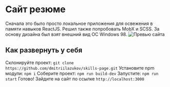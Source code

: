 # Сайт резюме
Сначала это было просто локальное приложения для освежения в памяти навыков ReactJS. 
Решил также попробовать MobX и SCSS. За основу дизайна был взят внешний вид ОС Windows 98.
![Превью сайта](http://lazukov.site/images/github_site_preview.PNG)
## Как развернуть у себя
Склонируйте проект:
```git clone https://github.com/dmitriilazukov/skills-page.git```
Установите npm модули:
```npm i```
Соберите проект:
```npm run build-dev```
Запустите:
```npm run start```
Готово! Зайдите на сайт по ссылке
```http://localhost:3000```
